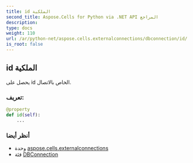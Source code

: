 ```yaml
---
title: id الملكية
second_title: Aspose.Cells for Python via .NET API المراجع
description:
type: docs
weight: 110
url: /ar/python-net/aspose.cells.externalconnections/dbconnection/id/
is_root: false
---
```

##  id الملكية

يحصل على id الخاص بالاتصال.
###  تعريف:
```python
@property
def id(self):
    ...
```

###  أنظر أيضا
* وحدة [aspose.cells.externalconnections](../../)
* فئة [DBConnection](/cells/ar/python-net/aspose.cells.externalconnections/dbconnection)
